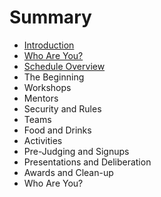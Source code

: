 # Summary

* [Introduction](README.md)
* [Who Are You?](who-are-you.md)
* [Schedule Overview](schedule-overview.md)
* The Beginning
* Workshops
* Mentors
* Security and Rules
* Teams
* Food and Drinks
* Activities
* Pre-Judging and Signups
* Presentations and Deliberation
* Awards and Clean-up
* Who Are You?


